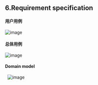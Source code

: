 ## 6.Requirement specification

#### 用户用例

![image](https://github.com/ABTicket/Initial-design-and-planning/blob/master/image/User%20use%20case.png)

#### 总体用例
![image](https://github.com/ABTicket/Initial-design-and-planning/blob/master/image/use%20case.png)
 
#### Domain model
 
![image](https://github.com/ABTicket/Initial-design-and-planning/blob/master/image/domain%20model.png) 
 
